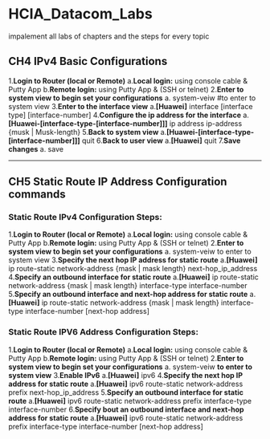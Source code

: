 # HCIA_Datacom_Labs
impalement all labs  of chapters and the steps for every topic  

  ## CH4 IPv4 Basic Configurations
  1.**Login to Router (local or Remote)**
   a.**Local login:** using console cable & Putty App
   b.**Remote login:** using Putty App & (SSH  or telnet)
  2.**Enter to system view to begin set your configurations** 
   a.**<Huawei>** system-veiw  #to enter to system view
  3.**Enter to the interface view** 
   a.**[Huawei]** interface [interface type] [interface-number]
  4.**Configure the ip address for the interface**
   a.**[Huawei-[interface-type-[interface-number]]]** ip address ip-address {musk | Musk-length}
  5.**Back to system view** 
   a.**[Huawei-[interface-type-[interface-number]]]** quit
  6.**Back to user view**
   a.**[Huawei]** quit
  7.**Save changes**
   a.**<Huawei>** save
______________________________________________________________________________________________________________________________________________________________________________  
  
  ## CH5 Static Route IP Address Configuration commands
  ### Static Route IPv4 Configuration Steps:
  1.**Login to Router (local or Remote)**
   a.**Local login:** using console cable & Putty App
   b.**Remote login:** using Putty App & (SSH  or telnet)
  2.**Enter to system view to begin set your configurations** 
   a.**<Huawei>** system-veiw  to enter to system view
  3.**Specify the next hop IP address for static route**
   a.**[Huawei]** ip route-static network-address {mask | mask length} next-hop_ip_address
  4.**Specify an outbound interface for static route**
    a.**[Huawei]** ip route-static network-address {mask | mask length} interface-type interface-number
  5.**Specify an outbound interface and next-hop address for static route**
    a.**[Huawei]** ip route-static network-address {mask | mask length}  interface-type interface-number [next-hop address]
     
  ### Static Route IPV6 Address Configuration Steps:
  1.**Login to Router (local or Remote)**
   a.**Local login:** using console cable & Putty App
   b.**Remote login:** using Putty App & (SSH  or telnet)
  2.**Enter to system view to begin set your configurations** 
   a.**<Huawei>** system-veiw  __to enter to system view__
  3.**Enable IPv6**
   a.**[Huawei]** ipv6
  4.**Specify the next hop IP address for static route**
   a.**[Huawei]** ipv6 route-static network-address prefix next-hop_ip_address
  5.**Specify an outbound interface for static route**
   a.**[Huawei]** ipv6 route-static network-address prefix interface-type interface-number
  6.**Specify bout an outbound interface and next-hop address for static route**
   a.**[Huawei]** ipv6 route-static network-address prefix  interface-type interface-number [next-hop address]
